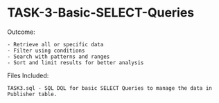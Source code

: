 # TASK-3-Basic-SELECT-Queries

Outcome:
    
    - Retrieve all or specific data
    - Filter using conditions
    - Search with patterns and ranges
    - Sort and limit results for better analysis

Files Included:

    TASK3.sql - SQL DQL for basic SELECT Queries to manage the data in Publisher table.

